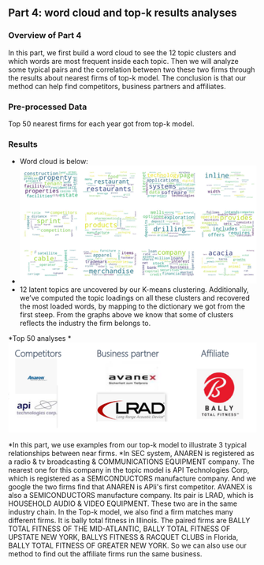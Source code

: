## Part 4: word cloud and top-k results analyses

### Overview of Part 4
In this part, we first build a word cloud to see the 12 topic clusters and which words are most frequent inside each topic. Then we will analyze some typical pairs and the correlation between two these two firms through the results about nearest firms of top-k model. The conclusion is that our method can help find competitors, business partners and affiliates.

### Pre-processed Data
Top 50 nearest firms for each year got from top-k model.

### Results
* Word cloud is below:
* ![](https://github.com/KenChenCompEcon/CMSC123-Project/blob/master/Part4/wordcloud.png)
* 12 latent topics are uncovered by our K-means clustering. Additionally, we’ve computed the topic loadings on all these clusters and recovered the most loaded words, by mapping to the dictionary we got from the first steep. From the graphs above we know that some of clusters reflects the industry the firm belongs to.

*Top 50 analyses
*![](https://github.com/KenChenCompEcon/CMSC123-Project/blob/master/Part4/topk.png)

*In this part, we use examples from our top-k model to illustrate 3 typical relationships between near firms. 
*In SEC system, ANAREN is registered as a radio & tv broadcasting & COMMUNICATIONS EQUIPMENT company. The nearest one for this company in the topic model is API Technologies Corp, which is registered as a SEMICONDUCTORS manufacture company. And we google the two firms find that ANAREN is APIi's first competitor.
AVANEX is also a SEMICONDUCTORS manufacture company. Its pair is LRAD, which is HOUSEHOLD AUDIO & VIDEO EQUIPMENT. These two are in the same industry chain.
In the Top-k model, we also find a firm matches many different firms. It is bally total fitness in Illinois. The paired firms are BALLY TOTAL FITNESS OF THE MID-ATLANTIC, BALLY TOTAL FITNESS OF UPSTATE NEW YORK, BALLYS FITNESS & RACQUET CLUBS in Florida, BALLY TOTAL FITNESS OF GREATER NEW YORK. So we can also use our method to find out the affiliate firms run the same business.
